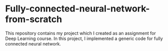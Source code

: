 # Fully-connected-neural-network-from-scratch
This repository contains my project which I created as an assignment for Deep Learning course. In this project, I implemented a generic code for fully connected neural network. 
